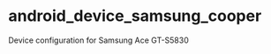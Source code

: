 android_device_samsung_cooper
=============================

Device configuration for Samsung Ace GT-S5830